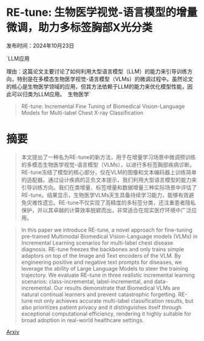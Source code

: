 # RE-tune: 生物医学视觉-语言模型的增量微调，助力多标签胸部X光分类

发布时间：2024年10月23日

`LLM应用

理由：这篇论文主要讨论了如何利用大型语言模型（LLM）的能力来引导训练方向，特别是在多模态生物医学视觉-语言模型（VLMs）的微调过程中。虽然论文的核心是生物医学领域的应用，但其方法依赖于LLM的能力来优化模型性能，因此可以归类为LLM应用。` `生物医学`

> RE-tune: Incremental Fine Tuning of Biomedical Vision-Language Models for Multi-label Chest X-ray Classification

# 摘要

> 本文提出了一种名为RE-tune的新方法，用于在增量学习场景中微调预训练的多模态生物医学视觉-语言模型（VLMs），以进行多标签胸部疾病诊断。RE-tune冻结了模型的核心部分，仅在VLM的图像和文本编码器上训练简单的适配器。通过设计疾病的正负文本提示，我们利用大型语言模型的能力来引导训练方向。我们在类增量、标签增量和数据增量三种实际场景中评估了RE-tune。结果显示，生物医学VLMs天生具备持续学习能力，能够有效避免灾难性遗忘。RE-tune不仅实现了高精度的多标签分类，还注重患者隐私保护，并以其卓越的计算效率脱颖而出，非常适合在现实医疗环境中广泛应用。

> In this paper we introduce RE-tune, a novel approach for fine-tuning pre-trained Multimodal Biomedical Vision-Language models (VLMs) in Incremental Learning scenarios for multi-label chest disease diagnosis. RE-tune freezes the backbones and only trains simple adaptors on top of the Image and Text encoders of the VLM. By engineering positive and negative text prompts for diseases, we leverage the ability of Large Language Models to steer the training trajectory. We evaluate RE-tune in three realistic incremental learning scenarios: class-incremental, label-incremental, and data-incremental. Our results demonstrate that Biomedical VLMs are natural continual learners and prevent catastrophic forgetting. RE-tune not only achieves accurate multi-label classification results, but also prioritizes patient privacy and it distinguishes itself through exceptional computational efficiency, rendering it highly suitable for broad adoption in real-world healthcare settings.

[Arxiv](https://arxiv.org/abs/2410.17827)